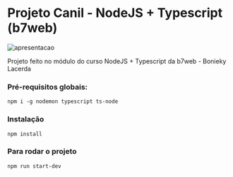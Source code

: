 # Projeto Canil - NodeJS + Typescript (b7web)

![apresentacao](https://user-images.githubusercontent.com/57303483/133021052-a6771b73-f761-4c63-bc18-803986eae2ae.gif)

Projeto feito no módulo do curso NodeJS + Typescript da b7web - Bonieky Lacerda

### Pré-requisitos globais:
`npm i -g nodemon typescript ts-node`

### Instalação
`npm install`

### Para rodar o projeto
`npm run start-dev`
